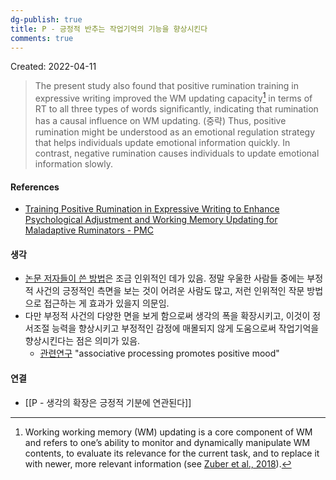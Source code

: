 ```yaml
---
dg-publish: true
title: P - 긍정적 반추는 작업기억의 기능을 향상시킨다
comments: true
---
```


Created: 2022-04-11

>The present study also found that positive rumination training in expressive writing improved the WM updating capacity[^1] in terms of RT to all three types of words significantly, indicating that rumination has a causal influence on WM updating. (중략) Thus, positive rumination might be understood as an emotional regulation strategy that helps individuals update emotional information quickly. In contrast, negative rumination causes individuals to update emotional information slowly.
>
>[^1]: Working working memory (WM) updating is a core component of WM and refers to one’s ability to monitor and dynamically manipulate WM contents, to evaluate its relevance for the current task, and to replace it with newer, more relevant information (see [Zuber et al., 2018](https://www.ncbi.nlm.nih.gov/pmc/articles/PMC7237754/#B56)).

#### References
- [Training Positive Rumination in Expressive Writing to Enhance Psychological Adjustment and Working Memory Updating for Maladaptive Ruminators - PMC](https://www.ncbi.nlm.nih.gov/pmc/articles/PMC7237754/)

#### 생각
- [논문 저자들이 쓴 방법](https://www.ncbi.nlm.nih.gov/pmc/articles/PMC7237754/table/T1/?report=objectonly)은 조금 인위적인 데가 있음. 정말 우울한 사람들 중에는 부정적 사건의 긍정적인 측면을 보는 것이 어려운 사람도 많고, 저런 인위적인 작문 방법으로 접근하는 게 효과가 있을지 의문임.
- 다만 부정적 사건의 다양한 면을 보게 함으로써 생각의 폭을 확장시키고, 이것이 정서조절 능력을 향상시키고 부정적인 감정에 매몰되지 않게 도움으로써 작업기억을 향상시킨다는 점은 의미가 있음. 
    - [관련연구](https://www.ncbi.nlm.nih.gov/pmc/articles/PMC2767460/) "associative processing promotes positive mood"

#### 연결
- [[P - 생각의 확장은 긍정적 기분에 연관된다]]

